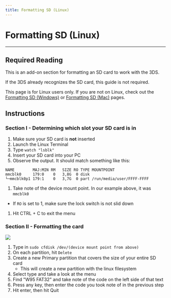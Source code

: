 ```yaml
---
title: Formatting SD (Linux)
---
```


# Formatting SD (Linux)
---

## Required Reading

This is an add-on section for formatting an SD card to work with the 3DS.

If the 3DS already recognizes the SD card, this guide is not required.

This page is for Linux users only. If you are not on Linux, check out the [Formatting SD (Windows)](formatting-sd-(windows).md) or [Formatting SD (Mac)](formatting-sd-(mac).md) pages.

## Instructions
### Section I - Determining which slot your SD card is in

1. Make sure your SD card is **not** inserted
1. Launch the Linux Terminal
1. Type `watch "lsblk"`
1. Insert your SD card into your PC
1. Observe the output. It should match something like this:
```
NAME        MAJ:MIN RM   SIZE RO TYPE MOUNTPOINT
mmcblk0     179:0    0   3,8G  0 disk
└─mmcblk0p1 179:1    0   3,7G  0 part /run/media/user/FFFF-FFFF
```
1. Take note of the device mount point. In our example above, it was `mmcblk0`
  + If `RO` is set to 1, make sure the lock switch is not slid down
1. Hit CTRL + C to exit the menu

### Section II - Formatting the card

![](https://upload.wikimedia.org/wikipedia/commons/8/85/Cfdisk_screenshot.png)

1. Type in `sudo cfdisk /dev/(device mount point from above)`
1. On each partition, hit `Delete`
1. Create a new Primary partition that covers the size of your entire SD card
	+ This will create a new partition with the linux filesystem
1. Select type and take a look at the menu
1. Find "W95 FAT32" and take note of the code on the left side of that text
1. Press any key, then enter the code you took note of in the previous step
1. Hit enter, then hit Quit
